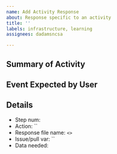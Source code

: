```yaml
---
name: Add Activity Response
about: Response specific to an activity
title: ''
labels: infrastructure, learning
assignees: dadamsncsa

---
```


## Summary of Activity

## Event Expected by User

## Details
* Step num: 
* Action: ``
* Response file name: `<>`
* Issue/pull var: ``
* Data needed:
